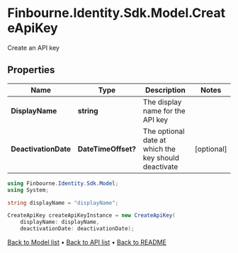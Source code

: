 # Finbourne.Identity.Sdk.Model.CreateApiKey
Create an API key

## Properties

Name | Type | Description | Notes
------------ | ------------- | ------------- | -------------
**DisplayName** | **string** | The display name for the API key | 
**DeactivationDate** | **DateTimeOffset?** | The optional date at which the key should deactivate | [optional] 

```csharp
using Finbourne.Identity.Sdk.Model;
using System;

string displayName = "displayName";

CreateApiKey createApiKeyInstance = new CreateApiKey(
    displayName: displayName,
    deactivationDate: deactivationDate);
```

[Back to Model list](../README.md#documentation-for-models) &#8226; [Back to API list](../README.md#documentation-for-api-endpoints) &#8226; [Back to README](../README.md)
